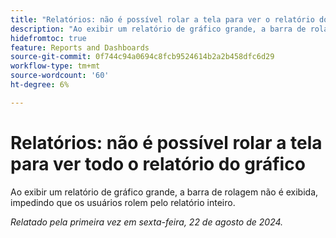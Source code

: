 ```yaml
---
title: "Relatórios: não é possível rolar a tela para ver o relatório do gráfico inteiro"
description: "Ao exibir um relatório de gráfico grande, a barra de rolagem não é exibida, impedindo que os usuários rolem pelo relatório inteiro."
hidefromtoc: true
feature: Reports and Dashboards
source-git-commit: 0f744c94a0694c8fcb9524614b2a2b458dfc6d29
workflow-type: tm+mt
source-wordcount: '60'
ht-degree: 6%

---
```


# Relatórios: não é possível rolar a tela para ver todo o relatório do gráfico

<!--Valid issue, won't fix. Can be removed with GA of Canvas Dashboards-->

Ao exibir um relatório de gráfico grande, a barra de rolagem não é exibida, impedindo que os usuários rolem pelo relatório inteiro.

_Relatado pela primeira vez em sexta-feira, 22 de agosto de 2024._
